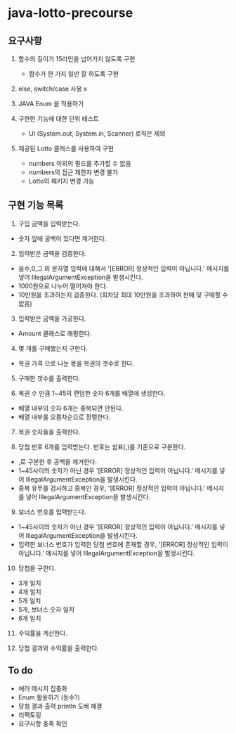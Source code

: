 # java-lotto-precourse


## 요구사항
1. 함수의 길이가 15라인을 넘어가지 않도록 구현
    + 함수가 한 가지 일만 잘 하도록 구현

2. else, switch/case 사용 x

3. JAVA Enum 을 적용하기

4. 구현한 기능에 대한 단위 테스트
    + UI (System.out, System.in, Scanner) 로직은 제외

5. 제공된 Lotto 클래스를 사용하여 구현
    + numbers 이외의 필드를 추가할 수 없음
    + numbers의 접근 제한자 변경 불가
    + Lotto의 패키지 변경 가능

## 구현 기능 목록
1. 구입 금액을 입력받는다.
+ 숫자 앞에 공백이 있다면 제거한다.

2. 입력받은 금액을 검증한다.
+ 음수,0,그 외 문자열 입력에 대해서 '[ERROR] 정상적인 입력이 아닙니다.' 메시지를 넣어 IllegalArgumentException을 발생시킨다.
+ 1000원으로 나누어 떨어져야 한다. 
+ 10만원을 초과하는지 검증한다. (회차당 최대 10만원을 초과하여 판매 및 구매할 수 없음)

3. 입력받은 금액을 가공한다.
+ Amount 클래스로 래핑한다.

4. 몇 개를 구매했는지 구한다.
+ 복권 가격 으로 나눈 몫을 복권의 갯수로 한다.

5. 구매한 갯수를 출력한다.

6. 복권 수 만큼 1~45의 랜덤한 숫자 6개를 배열에 생성한다. 
+ 배열 내부의 숫자 6개는 중복되면 안된다.
+ 배열 내부를 오름차순으로 정렬한다.

7. 복권 숫자들을 출력한다.

8. 당첨 번호 6개를 입력받는다. 번호는 쉼표(,)를 기준으로 구분한다.
+ ,로 구분한 후 공백을 제거한다. 
+ 1~45사이의 숫자가 아닌 경우 '[ERROR] 정상적인 입력이 아닙니다.' 메시지를 넣어 IllegalArgumentException을 발생시킨다.
+ 중복 유무를 검사하고 중복인 경우, '[ERROR] 정상적인 입력이 아닙니다.' 메시지를 넣어 IllegalArgumentException을 발생시킨다.

9. 보너스 번호를 입력받는다.
+ 1~45사이의 숫자가 아닌 경우 '[ERROR] 정상적인 입력이 아닙니다.' 메시지를 넣어 IllegalArgumentException을 발생시킨다.
+ 입력한 보너스 번호가 입력한 당첨 번호에 존재할 경우, '[ERROR] 정상적인 입력이 아닙니다.' 메시지를 넣어 IllegalArgumentException을 발생시킨다.

10. 당첨을 구한다.
+ 3개 일치
+ 4개 일치
+ 5개 일치
+ 5개, 보너스 숫자 일치
+ 6개 일치

11. 수익률을 계산한다.

12. 당첨 결과와 수익률을 출력한다.

## To do
+ 에러 메시지 집중화
+ Enum 활용하기 (등수?)
+ 당첨 결과 출력 println 도배 해결
+ 리팩토링
+ 요구사항 충족 확인